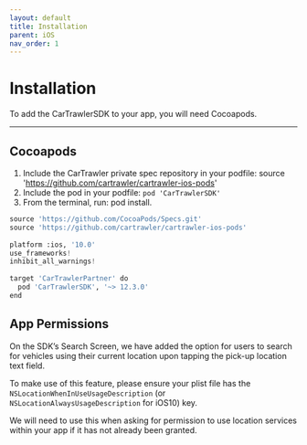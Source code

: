 ```yaml
---
layout: default
title: Installation
parent: iOS
nav_order: 1
---
```


# Installation


To add the CarTrawlerSDK to your app, you will need Cocoapods. 

---

## Cocoapods

1. Include the CarTrawler private spec repository in your podfile: source 'https://github.com/cartrawler/cartrawler-ios-pods'
2. Include the pod in your podfile: `pod 'CarTrawlerSDK'`
3. From the terminal, run: pod install.

```python
source 'https://github.com/CocoaPods/Specs.git'
source 'https://github.com/cartrawler/cartrawler-ios-pods'
  
platform :ios, '10.0'
use_frameworks!
inhibit_all_warnings!
  
target 'CarTrawlerPartner' do
  pod 'CarTrawlerSDK', '~> 12.3.0'
end
```

## App Permissions

On the SDK’s Search Screen, we have added the option for users to search for vehicles using their current location upon tapping the pick-up location text field.

To make use of this feature, please ensure your plist file has the `NSLocationWhenInUseUsageDescription` (or `NSLocationAlwaysUsageDescription` for iOS10) key.

We will need to use this when asking for permission to use location services within your app if it has not already been granted.
